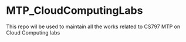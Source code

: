 # MTP_CloudComputingLabs
This repo wil be used to maintain all the works related to CS797 MTP on Cloud Computing labs
